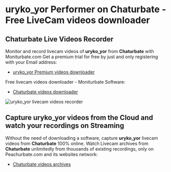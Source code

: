 # uryko_yor Performer on Chaturbate - Free LiveCam videos downloader

## Chaturbate Live Videos Recorder

Monitor and record livecam videos of **uryko_yor** from **Chaturbate** with Moniturbate.com
Get a premium trial for free by just and only registering with your Email address:
* [uryko_yor Premium videos downloader](https://moniturbate.com/request-demo-licence-key.html)

Free livecam videos downloader - Moniturbate Software:
* [Chaturbate videos downloader](https://moniturbate.com/moniturbate-download-software.html)

![uryko_yor livecam videos recorder](https://peachurnet.com/templates/moniturbate-software.png)


## Capture uryko_yor videos from the Cloud and watch your recordings on Streaming

Without the need of downloading a software, capture **uryko_yor** livecam videos from **Chaturbate** 100% online.
Watch Livecam archives from **Chaturbate** unlimitedly from thousands of existing recordings, only on Peachurbate.com and its websites network:
* [Chaturbate videos archives](https://peachurnet.com/)